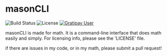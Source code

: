 # masonCLI
![Build Status](https://travis-ci.org/masoncodes/masonCLI.svg?branch=master) ![License](https://img.shields.io/badge/license-apache-blue.svg) [![Gratipay User](https://img.shields.io/gratipay/user/masoncodes.svg)]()


masonCLI is made for math. It is a command-line interface that does math easily and simply.
For licensing info, please see the 'LICENSE' file.

if there are issues in my code, or in my math, please submit a pull request!

